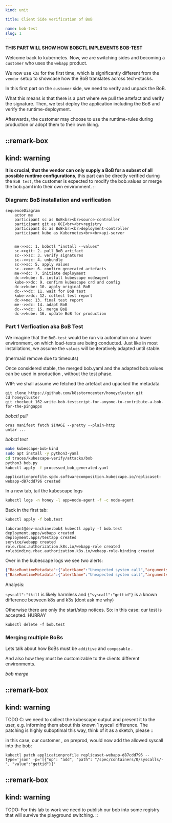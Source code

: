 ```yaml
---
kind: unit

title: Client Side verification of BoB

name: bob-test
slug: 1
---
```


__THIS PART WILL SHOW HOW BOBCTL IMPLEMENTS BOB-TEST__

Welcome back to kubernetes. Now, we are switching sides and becoming a `customer` who uses the `webapp` product.

We now use `k3s` for the first time, which is significantly different from the `vendor` setup to showcase how the BoB translates across tech-stacks.

In this first part on the `customer` side, we need to verify and unpack the BoB.

What this means is that there is a part where we pull the artefact and verify the signature.
Then, we test deploy the application including the BoB and verify the runtime-deployment.

Afterwards, the customer may choose to use the runtime-rules during production or adopt them to their own liking.




::remark-box
---
kind: warning
---
__It is crucial, that the vendor can only supply a BoB for a __subset__ of all possible runtime configurations__, this part can
be directly verified during the `BoB test`, the customer is expected to modify the bob.values or merge the bob.yaml into 
their own environment.
::

### Diagram: BoB installation and verification 

```mermaid
sequenceDiagram
    actor me
    participant sc as BoB<br><br>source-controller
    participant git as OCI<br><br>registry
    participant dc as BoB<br><br>deployment-controller
    participant kube as Kubernetes<br><br>api-server


    me->>sc: 1. bobctl "install --values"
    sc->>git: 2. pull BoB artifact
    sc-->>sc: 3. verify signatures
    sc-->>sc: 4. unbundle
    sc->>sc: 5. apply values
    sc-->>me: 6. confirm generated artefacts
    me->>dc: 7. initiate deployment
    dc->>kube: 8. install kubescape nodeagent
    kube->>dc: 9. confirm kubescape crd and config
    dc->>kube: 10. apply original BoB
    dc-->>dc: 11. wait for BoB test
    kube->>dc: 12. collect test report
    dc->>me: 13. final test report
    me-->>dc: 14. adapt BoB
    dc-->>dc: 15. merge BoB
    dc->>kube: 16. update BoB for production
```

### Part 1 Verfication aka BoB Test

We imagine that the `BoB-test` would be run via automation on a lower environment, on which load-tests are being conducted.
Just like in most installations, we assume the `values` will be iteratively adapted until stable.

(mermaid remove due to timeouts)


Once considered stable, the merged bob.yaml and the adapted bob.values can be used in production , without the test phase.


WIP: we shall assume we fetched the artefact and upacked the metadata


```git
git clone https://github.com/k8sstormcenter/honeycluster.git
cd honeycluster
git checkout 162-write-bob-testscript-for-anyone-to-contribute-a-bob-for-the-pingapps
```

*bobctl pull*
```
oras manifest fetch $IMAGE --pretty --plain-http
untar ...
```

*bobctl test*
```bash
make kubescape-bob-kind
sudo apt install -y python3-yaml
cd traces/kubescape-verify/attacks/bob
python3 bob.py 
kubectl apply -f processed_bob_generated.yaml 
```
```
applicationprofile.spdx.softwarecomposition.kubescape.io/replicaset-webapp-d87cdd796 created
```

In a new tab, tail the kubescape logs
```bash
kubectl logs -n honey -l app=node-agent -f -c node-agent
```

Back in the first tab:
```sh
kubectl apply -f bob.test
```
```
laborant@dev-machine:bob$ kubectl apply -f bob.test
deployment.apps/webapp created
deployment.apps/testapp created
service/webapp created
role.rbac.authorization.k8s.io/webapp-role created
rolebinding.rbac.authorization.k8s.io/webapp-role-binding created
```


Over in the kubescape logs we see two alerts:
```json
{"BaseRuntimeMetadata":{"alertName":"Unexpected system call","arguments":{"syscall":"gettid"},"infectedPID":11278,"md5Hash":"4e79f11b07df8f72e945e0e3b3587177","sha1Hash":"b361a04dcb3086d0ecf960d3acaa776c62f03a55","severity":1,"size":"730 kB","timestamp":"2025-05-14T18:44:43.123308596Z","trace":{}},"CloudMetadata":null,"RuleID":"R0003","RuntimeK8sDetails":{"clusterName":"honeycluster","containerName":"ping-app","hostNetwork":false,"namespace":"default","containerID":"41df552eada80c2de3779f67b599eece57450a330be252e97d7d0aa3bb41e4d5","podName":"webapp-d87cdd796-tcml8","podNamespace":"default","workloadName":"webapp","workloadNamespace":"default","workloadKind":"Deployment"},"RuntimeProcessDetails":{"processTree":{"pid":11278,"cmdline":"apache2 -DFOREGROUND","comm":"apache2","ppid":11128,"pcomm":"containerd-shim","uid":0,"gid":0,"startTime":"0001-01-01T00:00:00Z","cwd":"/var/www/html","path":"/usr/sbin/apache2"},"containerID":"41df552eada80c2de3779f67b599eece57450a330be252e97d7d0aa3bb41e4d5"},"event":{"runtime":{"runtimeName":"containerd","containerId":"41df552eada80c2de3779f67b599eece57450a330be252e97d7d0aa3bb41e4d5"},"k8s":{"node":"node-02","namespace":"default","podName":"webapp-d87cdd796-tcml8","podLabels":{"app":"webapp","pod-template-hash":"d87cdd796"},"containerName":"ping-app","owner":{}},"timestamp":1747248283123308596,"type":"normal"},"level":"error","message":"Unexpected system call: gettid","msg":"Unexpected system call","time":"2025-05-14T18:44:43Z"}
{"BaseRuntimeMetadata":{"alertName":"Unexpected system call","arguments":{"syscall":"tkill"},"infectedPID":11278,"md5Hash":"4e79f11b07df8f72e945e0e3b3587177","sha1Hash":"b361a04dcb3086d0ecf960d3acaa776c62f03a55","severity":1,"size":"730 kB","timestamp":"2025-05-14T18:44:43.133316166Z","trace":{}},"CloudMetadata":null,"RuleID":"R0003","RuntimeK8sDetails":{"clusterName":"honeycluster","containerName":"ping-app","hostNetwork":false,"namespace":"default","containerID":"41df552eada80c2de3779f67b599eece57450a330be252e97d7d0aa3bb41e4d5","podName":"webapp-d87cdd796-tcml8","podNamespace":"default","workloadName":"webapp","workloadNamespace":"default","workloadKind":"Deployment"},"RuntimeProcessDetails":{"processTree":{"pid":11278,"cmdline":"apache2 -DFOREGROUND","comm":"apache2","ppid":11128,"pcomm":"containerd-shim","uid":0,"gid":0,"startTime":"0001-01-01T00:00:00Z","cwd":"/var/www/html","path":"/usr/sbin/apache2"},"containerID":"41df552eada80c2de3779f67b599eece57450a330be252e97d7d0aa3bb41e4d5"},"event":{"runtime":{"runtimeName":"containerd","containerId":"41df552eada80c2de3779f67b599eece57450a330be252e97d7d0aa3bb41e4d5"},"k8s":{"node":"node-02","namespace":"default","podName":"webapp-d87cdd796-tcml8","podLabels":{"app":"webapp","pod-template-hash":"d87cdd796"},"containerName":"ping-app","owner":{}},"timestamp":1747248283133316166,"type":"normal"},"level":"error","message":"Unexpected system call: tkill","msg":"Unexpected system call","time":"2025-05-14T18:44:43Z"}
```

Analysis:

`syscall":"tkill` is likely harmless and `{"syscall":"gettid"}` is a known difference between k8s and k3s (dont ask me why) 

Otherwise there are only the start/stop notices. So: in this case: our test is accepted. HURRAY



```
kubectl delete -f bob.test
```


### Merging multiple BoBs 

Lets talk about how BoBs must be `additive` and `composable` .

And also how they must be customizable to the clients different environments. 

*bob merge*

::remark-box
---
kind: warning
---
TODO C: we need to collect the kubescape output and present it to the user, e.g. informing them about this known 1 syscall difference. The patching is highly suboptimal this way, think of it as a sketch, please
::

in this case, our customer , on preprod, would now add the allowed syscall into the bob:
```
kubectl patch applicationprofile replicaset-webapp-d87cdd796 --type='json' -p='[{"op": "add", "path": "/spec/containers/0/syscalls/-", "value":"gettid"}]'
```



::remark-box
---
kind: warning
---
TODO: For this lab to work we need to publish our bob into some registry that will survive the playground switching.
::

